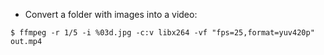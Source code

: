 * Convert a folder with images into a video:
```
$ ffmpeg -r 1/5 -i %03d.jpg -c:v libx264 -vf "fps=25,format=yuv420p" out.mp4
```
